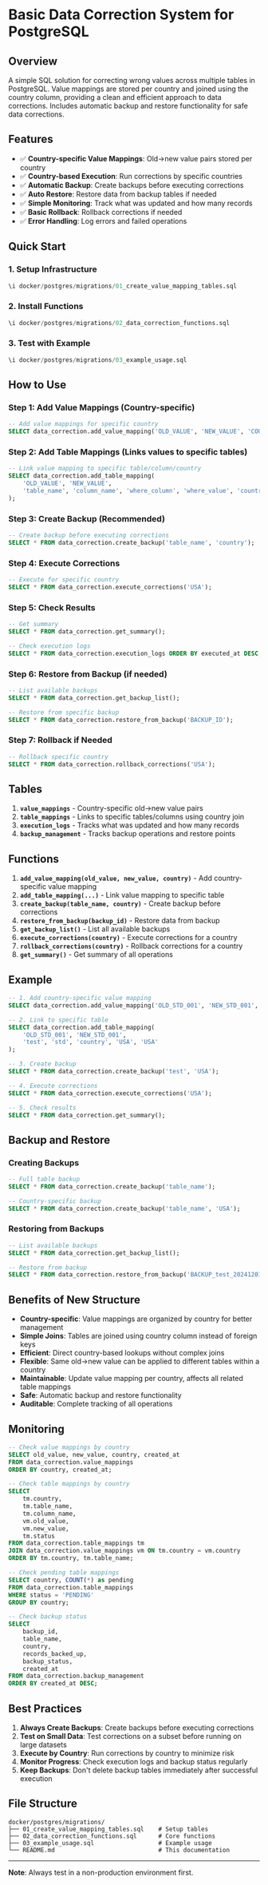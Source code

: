 # Basic Data Correction System for PostgreSQL

## Overview

A simple SQL solution for correcting wrong values across multiple tables in PostgreSQL. Value mappings are stored per country and joined using the country column, providing a clean and efficient approach to data corrections. Includes automatic backup and restore functionality for safe data corrections.

## Features

- ✅ **Country-specific Value Mappings**: Old→new value pairs stored per country
- ✅ **Country-based Execution**: Run corrections by specific countries
- ✅ **Automatic Backup**: Create backups before executing corrections
- ✅ **Auto Restore**: Restore data from backup tables if needed
- ✅ **Simple Monitoring**: Track what was updated and how many records
- ✅ **Basic Rollback**: Rollback corrections if needed
- ✅ **Error Handling**: Log errors and failed operations

## Quick Start

### 1. Setup Infrastructure
```sql
\i docker/postgres/migrations/01_create_value_mapping_tables.sql
```

### 2. Install Functions
```sql
\i docker/postgres/migrations/02_data_correction_functions.sql
```

### 3. Test with Example
```sql
\i docker/postgres/migrations/03_example_usage.sql
```

## How to Use

### Step 1: Add Value Mappings (Country-specific)
```sql
-- Add value mappings for specific country
SELECT data_correction.add_value_mapping('OLD_VALUE', 'NEW_VALUE', 'COUNTRY');
```

### Step 2: Add Table Mappings (Links values to specific tables)
```sql
-- Link value mapping to specific table/column/country
SELECT data_correction.add_table_mapping(
    'OLD_VALUE', 'NEW_VALUE', 
    'table_name', 'column_name', 'where_column', 'where_value', 'country'
);
```

### Step 3: Create Backup (Recommended)
```sql
-- Create backup before executing corrections
SELECT * FROM data_correction.create_backup('table_name', 'country');
```

### Step 4: Execute Corrections
```sql
-- Execute for specific country
SELECT * FROM data_correction.execute_corrections('USA');
```

### Step 5: Check Results
```sql
-- Get summary
SELECT * FROM data_correction.get_summary();

-- Check execution logs
SELECT * FROM data_correction.execution_logs ORDER BY executed_at DESC;
```

### Step 6: Restore from Backup (if needed)
```sql
-- List available backups
SELECT * FROM data_correction.get_backup_list();

-- Restore from specific backup
SELECT * FROM data_correction.restore_from_backup('BACKUP_ID');
```

### Step 7: Rollback if Needed
```sql
-- Rollback specific country
SELECT * FROM data_correction.rollback_corrections('USA');
```

## Tables

1. **`value_mappings`** - Country-specific old→new value pairs
2. **`table_mappings`** - Links to specific tables/columns using country join
3. **`execution_logs`** - Tracks what was updated and how many records
4. **`backup_management`** - Tracks backup operations and restore points

## Functions

1. **`add_value_mapping(old_value, new_value, country)`** - Add country-specific value mapping
2. **`add_table_mapping(...)`** - Link value mapping to specific table
3. **`create_backup(table_name, country)`** - Create backup before corrections
4. **`restore_from_backup(backup_id)`** - Restore data from backup
5. **`get_backup_list()`** - List all available backups
6. **`execute_corrections(country)`** - Execute corrections for a country
7. **`rollback_corrections(country)`** - Rollback corrections for a country
8. **`get_summary()`** - Get summary of all operations

## Example

```sql
-- 1. Add country-specific value mapping
SELECT data_correction.add_value_mapping('OLD_STD_001', 'NEW_STD_001', 'USA');

-- 2. Link to specific table
SELECT data_correction.add_table_mapping(
    'OLD_STD_001', 'NEW_STD_001', 
    'test', 'std', 'country', 'USA', 'USA'
);

-- 3. Create backup
SELECT * FROM data_correction.create_backup('test', 'USA');

-- 4. Execute corrections
SELECT * FROM data_correction.execute_corrections('USA');

-- 5. Check results
SELECT * FROM data_correction.get_summary();
```

## Backup and Restore

### Creating Backups
```sql
-- Full table backup
SELECT * FROM data_correction.create_backup('table_name');

-- Country-specific backup
SELECT * FROM data_correction.create_backup('table_name', 'USA');
```

### Restoring from Backups
```sql
-- List available backups
SELECT * FROM data_correction.get_backup_list();

-- Restore from backup
SELECT * FROM data_correction.restore_from_backup('BACKUP_test_20241201_143022');
```

## Benefits of New Structure

- **Country-specific**: Value mappings are organized by country for better management
- **Simple Joins**: Tables are joined using country column instead of foreign keys
- **Efficient**: Direct country-based lookups without complex joins
- **Flexible**: Same old→new value can be applied to different tables within a country
- **Maintainable**: Update value mapping per country, affects all related table mappings
- **Safe**: Automatic backup and restore functionality
- **Auditable**: Complete tracking of all operations

## Monitoring

```sql
-- Check value mappings by country
SELECT old_value, new_value, country, created_at 
FROM data_correction.value_mappings 
ORDER BY country, created_at;

-- Check table mappings by country
SELECT 
    tm.country,
    tm.table_name,
    tm.column_name,
    vm.old_value,
    vm.new_value,
    tm.status
FROM data_correction.table_mappings tm
JOIN data_correction.value_mappings vm ON tm.country = vm.country
ORDER BY tm.country, tm.table_name;

-- Check pending table mappings
SELECT country, COUNT(*) as pending 
FROM data_correction.table_mappings 
WHERE status = 'PENDING' 
GROUP BY country;

-- Check backup status
SELECT 
    backup_id,
    table_name,
    country,
    records_backed_up,
    backup_status,
    created_at
FROM data_correction.backup_management 
ORDER BY created_at DESC;
```

## Best Practices

1. **Always Create Backups**: Create backups before executing corrections
2. **Test on Small Data**: Test corrections on a subset before running on large datasets
3. **Execute by Country**: Run corrections by country to minimize risk
4. **Monitor Progress**: Check execution logs and backup status regularly
5. **Keep Backups**: Don't delete backup tables immediately after successful execution

## File Structure

```
docker/postgres/migrations/
├── 01_create_value_mapping_tables.sql    # Setup tables
├── 02_data_correction_functions.sql      # Core functions
├── 03_example_usage.sql                  # Example usage
└── README.md                             # This documentation
```

---

**Note**: Always test in a non-production environment first. 